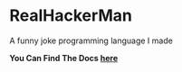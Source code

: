 # RealHackerMan
A funny joke programming language I made

**You Can Find The Docs [here](https://rentry.co/67st9ii5)**
